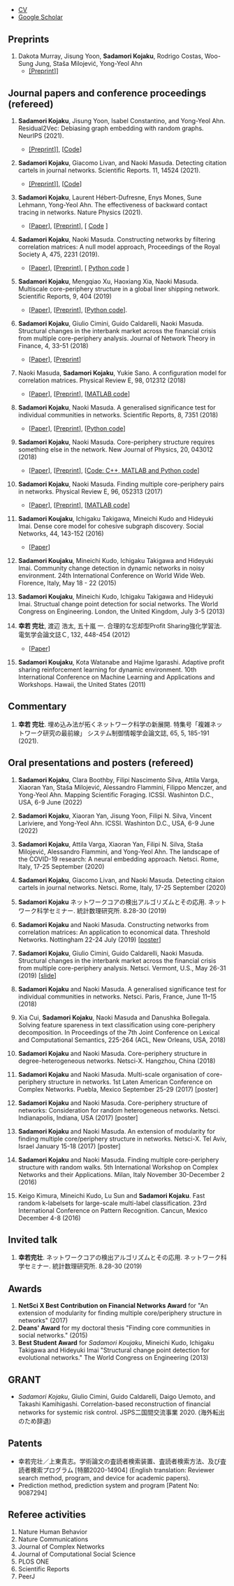 ##
- [CV](/docs/cv/cv-sadamori-kojaku.pdf)
- [Google Scholar](https://scholar.google.com/citations?user=IyWt4R4AAAAJ&hl=en)

## Preprints

1.  Dakota Murray, Jisung Yoon, **Sadamori Kojaku**, Rodrigo Costas, Woo-Sung Jung, Staša Milojević, Yong-Yeol Ahn
    + [[Preprint]](https://arxiv.org/abs/2012.02785)]

## Journal papers and conference proceedings (refereed)

1. **Sadamori Kojaku**, Jisung Yoon, Isabel Constantino, and Yong-Yeol Ahn. Residual2Vec: Debiasing graph embedding with random graphs. NeurIPS (2021).
    + [[Preprint]](https://arxiv.org/abs/)], [[Code](https://github.com/skojaku/residual2vec)]

1. **Sadamori Kojaku**, Giacomo Livan, and Naoki Masuda. Detecting citation cartels in journal networks. Scientific Reports. 11, 14524 (2021).
    + [[Preprint]](https://arxiv.org/abs/2009.09097)], [[Code](https://github.com/skojaku/journal-citation-cartels)]


1. **Sadamori Kojaku**, Laurent Hébert-Dufresne, Enys Mones, Sune Lehmann, Yong-Yeol Ahn. The effectiveness of backward contact tracing in networks. Nature Physics (2021).
    + [[Paper](https://www.nature.com/articles/s41567-021-01187-2)], [[Preprint](https://arxiv.org/abs/2005.02362)], [ [Code](https://github.com/yy/backward-contact-tracing) ]<a name="scola-ref"></a>

1. **Sadamori Kojaku**, Naoki Masuda. Constructing networks by filtering correlation matrices: A null model approach, Proceedings of the Royal Society A, 475, 2231 (2019).
    + [[Paper](https://royalsocietypublishing.org/doi/abs/10.1098/rspa.2019.0578?af=R)], [[Preprint](https://arxiv.org/abs/1903.10805)], [ [Python code](https://github.com/skojaku/scola) ]<a name="scola-ref"></a>

1. **Sadamori Kojaku**, Mengqiao Xu, Haoxiang Xia, Naoki Masuda. Multiscale core-periphery structure in a global liner shipping network. Scientific Reports, 9, 404 (2019)
    + [[Paper](https://www.nature.com/articles/s41598-018-35922-2)], [[Preprint](https://arxiv.org/abs/1808.04549)], [[Python code](https://github.com/skojaku/multiresolcp)].

1. **Sadamori Kojaku**, Giulio Cimini, Guido Caldarelli, Naoki Masuda. Structural changes in the interbank market across the financial crisis from multiple core-periphery analysis. Journal of Network Theory in Finance, 4, 33-51 (2018)
    + [[Paper](https://doi.org/10.21314/JNTF.2018.044)], [[Preprint](https://arxiv.org/abs/1802.05139)]

1. Naoki Masuda, **Sadamori Kojaku**, Yukie Sano. A configuration model for correlation matrices. Physical Review E, 98, 012312 (2018)
    + [[Paper](https://doi.org/10.1103/PhysRevE.98.012312)], [[Preprint](https://arxiv.org/abs/1806.08709)], [[MATLAB code](https://github.com/naokimas/config_corr)]

1. **Sadamori Kojaku**, Naoki Masuda. A generalised significance test for individual communities in networks. Scientific Reports, 8, 7351 (2018)
	+ [[Paper](https://www.nature.com/articles/s41598-018-25560-z)], [[Preprint](https://arxiv.org/abs/1712.00298)], [[Python code](https://github.com/skojaku/qstest/)]

1. **Sadamori Kojaku**, Naoki Masuda. Core-periphery structure requires something else in the network. New Journal of Physics, 20, 043012 (2018)
	+ [[Paper](http://iopscience.iop.org/article/10.1088/1367-2630/aab547)], [[Preprint](https://arxiv.org/abs/1710.07076")], [[Code: C++, MATLAB and Python code](https://github.com/skojaku/km_config/)]

1. **Sadamori Kojaku**, Naoki Masuda. Finding multiple core-periphery pairs in networks. Physical Review E, 96, 052313 (2017)
	+ [[Paper](https://journals.aps.org/pre/abstract/10.1103/PhysRevE.96.052313)], [[Preprint](https://arxiv.org/abs/1702.06903")], [[MATLAB code](http://www.naokimasuda.net/publ_e.html)]

1. **Sadamori Koujaku**, Ichigaku Takigawa, Mineichi Kudo and Hideyuki Imai. Dense core model for cohesive subgraph discovery. Social Networks, 44, 143-152 (2016)
	+ [[Paper](http://www.sciencedirect.com/science/article/pii/S0378873315000520)]

1. **Sadamori Koujaku**, Mineichi Kudo, Ichigaku Takigawa and Hideyuki Imai. Community change detection in dynamic networks in noisy environment. 24th International Conference on World Wide Web. Florence, Italy, May 18 - 22 (2015)

1. **Sadamori Koujaku**, Mineichi Kudo, Ichigaku Takigawa and Hideyuki Imai. Structual change point detection for social networks. The World Congress on Engineering. London, the United Kingdom, July 3-5 (2013)

1. **幸若 完壮**, 渡辺 浩太, 五十嵐 一. 合理的な忘却型Profit Sharing強化学習法. 電気学会論文誌Ｃ, 132, 448-454 (2012)
	+ [[Paper](https://www.jstage.jst.go.jp/article/ieejeiss/132/3/132_3_448/_article/-char/ja/)]

1. **Sadamori Koujaku**, Kota Watanabe and Hajime Igarashi. Adaptive profit sharing reinforcement learning for dynamic environment. 10th International Conference on Machine Learning and Applications and Workshops. Hawaii, the United States (2011)

## Commentary

1. **幸若 完壮**. 埋め込み法が拓くネットワーク科学の新展開. 特集号「複雑ネットワーク研究の最前線」 システム制御情報学会論文誌, 65, 5, 185-191 (2021).

## Oral presentations and posters (refereed)

1. **Sadamori Kojaku**, Clara Boothby, Filipi Nascimento Silva, Attila Varga, Xiaoran Yan, Staša Milojević, Alessandro Flammini, Filippo Menczer, and Yong-Yeol Ahn. Mapping Scientific Foraging. ICSSI. Washinton D.C., USA, 6-9 June (2022)

1. **Sadamori Kojaku**, Xiaoran Yan, Jisung Yoon, Filipi N. Silva, Vincent Lariviere, and Yong-Yeol Ahn. ICSSI. Washinton D.C., USA, 6-9 June (2022)

1. **Sadamori Kojaku**, Attila Varga, Xiaoran Yan, Filipi N. Silva, Staša Milojević, Alessandro Flammini, and Yong-Yeol Ahn. The landscape of the COVID-19 research: A neural embedding approach. Netsci. Rome, Italy, 17-25 September (2020)

1. **Sadamori Kojaku**, Giacomo Livan, and Naoki Masuda. Detecting citaion cartels in journal networks. Netsci. Rome, Italy, 17-25 September (2020)

1. **Sadamori Kojaku** ネットワークコアの検出アルゴリズムとその応用. ネットワーク科学セミナー. 統計数理研究所. 8.28-30 (2019)

1. **Sadamori Kojaku** and Naoki Masuda. Constructing networks from correlation matrices: An application to economical data. Threshold Networks. Nottingham 22-24 July (2019) [[poster](/docs/threshold-networks/poster.pdf)]

1. **Sadamori Kojaku**, Giulio Cimini, Guido Caldarelli, Naoki Masuda. Structural changes in the interbank market across the financial crisis from multiple core-periphery analysis. Netsci. Vermont, U.S., May 26-31 (2019) [[slide](/docs/netsci2019/netsci2019.pdf)]

1. **Sadamori Kojaku** and Naoki Masuda. A generalised significance test for individual communities in networks. Netsci. Paris, France, June 11–15 (2018)

1. Xia Cui, **Sadamori Kojaku**, Naoki Masuda and Danushka Bollegala. Solving feature spareness in text classification using core-periphery decomposition. In Proceedings of the 7th Joint Conference on Lexical and Computational Semantics, 225-264 (ACL, New Orleans, USA, 2018)

1. **Sadamori Kojaku** and Naoki Masuda. Core-periphery structure in degree-heterogeneous networks. Netsci-X. Hangzhou, China (2018)

1. **Sadamori Kojaku** and Naoki Masuda. Multi-scale organisation of core-periphery structure in networks. 1st Laten American Conference on Complex Networks. Puebla, Mexico September 25-29 (2017) [poster]

1. **Sadamori Kojaku** and Naoki Masuda. Core-periphery structure of networks: Consideration for random heterogeneous networks. Netsci. Indianapolis, Indiana, USA (2017) [poster]

1. **Sadamori Kojaku** and Naoki Masuda. An extension of modularity for finding multiple core/periphery structure in networks. Netsci-X. Tel Aviv, Israel January 15-18 (2017) [poster]

1. **Sadamori Kojaku** and Naoki Masuda. Finding multiple core-periphery structure with random walks. 5th International Workshop on Complex Networks and their Applications. Milan, Italy November 30-December 2 (2016)

1. Keigo Kimura, Mineichi Kudo, Lu Sun and **Sadamori Kojaku**. Fast random k-labelsets for large-scale multi-label classification. 23rd International Conference on Pattern Recognition. Cancun, Mexico December 4-8 (2016)

## Invited talk

1. **幸若完壮**. ネットワークコアの検出アルゴリズムとその応用. ネットワーク科学セミナー. 統計数理研究所. 8.28-30 (2019)

## Awards

1. **NetSci X Best Contribution on Financial Networks Award** for "An extension of modularity for finding multiple core/periphery structure in networks" (2017)
1. **Deans' Award** for my doctoral thesis "Finding core communities in social networks." (2015)
1. **Best Student Award** for *Sadamori Koujaku*, Mineichi Kudo, Ichigaku Takigawa and Hideyuki Imai "Structural change point detection for evolutional networks." The World Congress on Engineering (2013)

## GRANT
- *Sadamori Kojaku*, Giulio Cimini, Guido Caldarelli, Daigo Uemoto, and Takashi Kamihigashi. Correlation-based reconstruction of financial networks for systemic risk control. JSPS二国間交流事業 2020. (海外転出のため辞退)

## Patents
- 幸若完壮／上東貴志。学術論文の査読者検索装置、査読者検索方法、及び査読者検索プログラム [特願2020-14904] (English translation: Reviewer search method, program, and device for academic papers).
- Prediction method, prediction system and program [Patent No: 9087294]

## Referee activities

1. Nature Human Behavior
1. Nature Communications
1. Journal of Complex Networks
1. Journal of Computational Social Science
1. PLOS ONE
1. Scientific Reports
1. PeerJ
